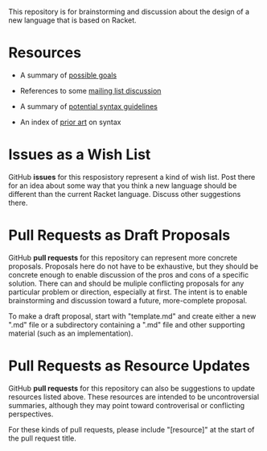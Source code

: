 This repository is for brainstorming and discussion about the design
of a new language that is based on Racket.

# Resources

* A summary of [possible goals](resources/goals.md)

* References to some [mailing list discussion](resources/refs.md)

* A summary of [potential syntax guidelines](resources/syntax-considerations.md)

* An index of [prior art](resources/prior-art.md) on syntax

# Issues as a Wish List

GitHub **issues** for this resposistory represent a kind of wish list.
Post there for an idea about some way that you think a new language
should be different than the current Racket language. Discuss other
suggestions there.

# Pull Requests as Draft Proposals

GitHub **pull requests** for this repository can represent more concrete
proposals. Proposals here do not have to be exhaustive, but they
should be concrete enough to enable discussion of the pros and cons of
a specific solution. There can and should be muliple conflicting
proposals for any particular problem or direction, especially at
first. The intent is to enable brainstorming and discussion toward a
future, more-complete proposal.

To make a draft proposal, start with "template.md" and create either a
new ".md" file or a subdirectory containing a ".md" file and other
supporting material (such as an implementation).

# Pull Requests as Resource Updates

GitHub **pull requests** for this repository can also be suggestions
to update resources listed above. These resources are intended to be
uncontroversial summaries, although they may point toward
controverisal or conflicting perspectives.

For these kinds of pull requests, please include "[resource]" at the
start of the pull request title.
